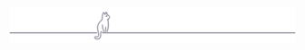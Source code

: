 <p align="center">
  <a href="https://hamzakargin.com" target="_blank">
    <img src="/lookUp.svg" alt="lookup" />
  </a>
</p>
